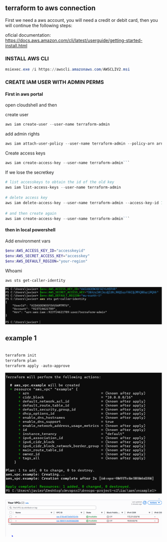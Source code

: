 ## terraform to aws connection

First we need a aws account, you will need a credit or debit card, then you will continue the following steps:

oficial documentation: https://docs.aws.amazon.com/cli/latest/userguide/getting-started-install.html

### INSTALL AWS CLI

```powershell
msiexec.exe /i https://awscli.amazonaws.com/AWSCLIV2.msi
```

### CREATE IAM USER WITH ADMIN PERMS

#### First in aws portal

open cloudshell and then

create user

```powershell
aws iam create-user --user-name terraform-admin
```

add admin rights

```powershell
aws iam attach-user-policy --user-name terraform-admin --policy-arn arn:aws:iam::aws:policy/AdministratorAccess
```

Create access keys

```powershell
aws iam create-access-key --user-name terraform-admin```
```

If we lose the secretkey

```powershell
# list accesskeys to obtain the id of the old key
aws iam list-access-keys --user-name terraform-admin

# delete access key
aws iam delete-access-key --user-name terraform-admin --access-key-id 12345

# and then create again
aws iam create-access-key --user-name terraform-admin```
```

#### then in local powershell

Add environment vars

```powershell
$env:AWS_ACCESS_KEY_ID="accesskeyid"
$env:AWS_SECRET_ACCESS_KEY="accesskey"
$env:AWS_DEFAULT_REGION="your-region" 
```

Whoami

```powershell
aws sts get-caller-identity
```

![](./aws-images/1.png)

## example 1

```powershell

terraform init
terraform plan
terraform apply -auto-approve

```

![](./aws-images/2.png)

![](./aws-images/3.png)
